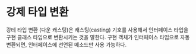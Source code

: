 # 강제 타입 변환
강테 타입 변환 (다운 캐스팅)은 캐스팅(casting) 기호를 사용해서 인터페이스 타입을 구현 클래스 타입으로 변환시키는 것을 말한다. 
구현 객체가 인터페이스 타입으로 자동 변환되면, 인터페이스에 선언된 메소드만 사용 가능하다. 